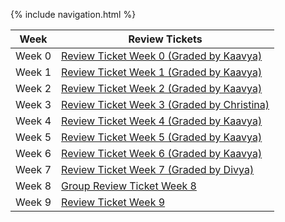 {% include navigation.html %}

| Week |**Review Tickets**|
|-------|--------------------|
|Week 0 |<a href="https://github.com/saumyapalk23/Saumya-Palakodety-Trimester-3-/issues/1" target="_blank">Review Ticket Week 0 (Graded by Kaavya)</a> |
|Week 1 |<a href="https://github.com/saumyapalk23/Saumya-Palakodety-Trimester-3-/issues/2" target="_blank">Review Ticket Week 1 (Graded by Kaavya)</a> |
|Week 2 |<a href="https://github.com/saumyapalk23/Saumya-Palakodety-Trimester-3-/issues/3" target="_blank">Review Ticket Week 2 (Graded by Kaavya)</a> |
|Week 3 |<a href="https://github.com/saumyapalk23/Saumya-Palakodety-Trimester-3-/issues/5" target="_blank">Review Ticket Week 3 (Graded by Christina)</a> |
|Week 4 |<a href="https://github.com/saumyapalk23/Saumya-Palakodety-Trimester-3-/issues/6" target="_blank">Review Ticket Week 4 (Graded by Kaavya)</a> |
|Week 5 |<a href="https://github.com/saumyapalk23/Saumya-Palakodety-Trimester-3-/issues/7" target="_blank">Review Ticket Week 5 (Graded by Kaavya)</a> |
|Week 6 |<a href="https://github.com/saumyapalk23/Saumya-Palakodety-Trimester-3-/issues/8" target="_blank">Review Ticket Week 6 (Graded by Kaavya)</a> |
|Week 7 |<a href="https://github.com/saumyapalk23/Saumya-Palakodety-Trimester-3-/issues/9" target="_blank">Review Ticket Week 7 (Graded by Divya)</a> |
|Week 8 |<a href="https://github.com/sarayu-pr11/saas/issues/17" target="_blank">Group Review Ticket Week 8</a> |
|Week 9 |<a href="https://github.com/sarayu-pr11/saas/issues/20" target="_blank">Review Ticket Week 9</a> |



  
